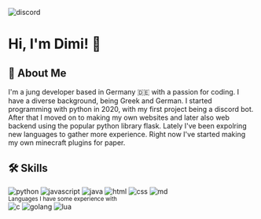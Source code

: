![discord](https://img.shields.io/badge/@gta_vi-7289DA?style=social&logo=discord&logoColor=7289DA)
# Hi, I'm Dimi! 👋

## 🚀 About Me
I'm a jung developer based in Germany 🇩🇪 with a passion for coding. I have a diverse background, being Greek and German.
I started programming with python in 2020, with my first project being a discord bot. After that I moved on to making my own websites and later also web backend using the popular python library flask. Lately I've been expolring new languages to gather more experience. Right now I've started making my own minecraft plugins for paper.

## 🛠 Skills
![python](https://img.shields.io/badge/Python-14354C?style=for-the-badge&logo=python&logoColor=white) 
![javascript](https://img.shields.io/badge/JavaScript-323330?style=for-the-badge&logo=javascript&logoColor=F7DF1E)
![java](https://img.shields.io/badge/Java-ED8B00?style=for-the-badge&logo=openjdk&logoColor=white)
![html](https://img.shields.io/badge/HTML5-E34F26?style=for-the-badge&logo=html5&logoColor=white)
![css](https://img.shields.io/badge/CSS3-1572B6?style=for-the-badge&logo=css3&logoColor=white)
![md](https://img.shields.io/badge/Markdown-000000?style=for-the-badge&logo=markdown&logoColor=white)\
<sub>Languages I have some experience with</sub>\
![c](https://img.shields.io/badge/C-00599C?style=for-the-badge&logo=c&logoColor=white)
![golang](https://img.shields.io/badge/GoLang-00ADD8?style=for-the-badge&logo=go&logoColor=white)
![lua](https://img.shields.io/badge/Lua-2C2D72?style=for-the-badge&logo=lua&logoColor=white)
